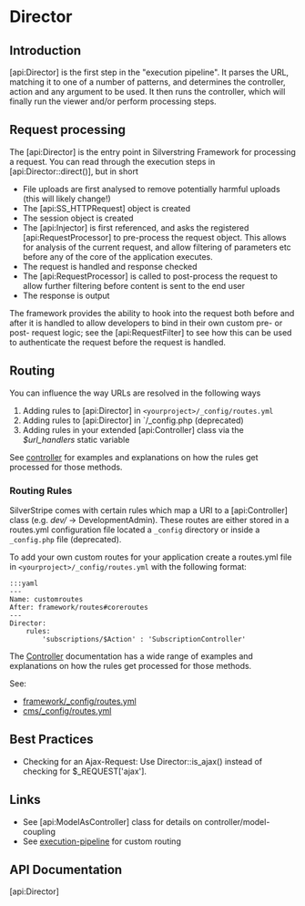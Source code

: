 # Director

## Introduction

[api:Director] is the first step in the "execution pipeline". It parses the 
URL, matching it to one of a number of patterns, and determines the controller, 
action and any argument to be used. It then runs the controller, which will 
finally run the viewer and/or perform processing steps.

## Request processing

The [api:Director] is the entry point in Silverstring Framework for processing 
a request. You can read through the execution steps in [api:Director::direct()], 
but in short

* File uploads are first analysed to remove potentially harmful uploads (this 
will likely change!)
* The [api:SS_HTTPRequest] object is created
* The session object is created
* The [api:Injector] is first referenced, and asks the registered [api:RequestProcessor] 
to pre-process the request object. This allows for analysis of the current 
request, and allow filtering of parameters etc before any of the core of the 
application executes.
* The request is handled and response checked
* The [api:RequestProcessor] is called to post-process the request to allow 
further filtering before content is sent to the end user
* The response is output

The framework provides the ability to hook into the request both before and 
after it is handled to allow developers to bind in their own custom pre- or 
post- request logic; see the [api:RequestFilter] to see how this can be used 
to authenticate the request before the request is handled. 

## Routing

You can influence the way URLs are resolved in the following ways

1. Adding rules to [api:Director] in `<yourproject>/_config/routes.yml` 
2. Adding rules to [api:Director] in `<yourproject>/_config.php (deprecated)
3. Adding rules in your extended [api:Controller] class via the *$url_handlers* 
static variable 

See [controller](/topics/controller) for examples and explanations on how the 
rules get processed for those methods.


### Routing Rules

SilverStripe comes with certain rules which map a URI to a [api:Controller]
class (e.g. *dev/* -> DevelopmentAdmin). These routes are either stored in 
a routes.yml configuration file located a `_config` directory or inside a 
`_config.php` file (deprecated). 

To add your own custom routes for your application create a routes.yml file 
in `<yourproject>/_config/routes.yml` with the following format:

	:::yaml
	---
	Name: customroutes
	After: framework/routes#coreroutes
	---
	Director:
  		rules:
    		'subscriptions/$Action' : 'SubscriptionController'

The [Controller](/topics/controller) documentation has a wide range of examples 
and explanations on how the rules get processed for those methods.

See:

*  [framework/_config/routes.yml](https://github.com/silverstripe/silverstripe-framework/blob/master/_config/routes.yml)
*  [cms/_config/routes.yml](https://github.com/silverstripe/silverstripe-cms/blob/master/_config/routes.yml)


## Best Practices

*  Checking for an Ajax-Request: Use Director::is_ajax() instead of checking 
for $_REQUEST['ajax'].


## Links

*  See [api:ModelAsController] class for details on controller/model-coupling
*  See [execution-pipeline](/reference/execution-pipeline) for custom routing

## API Documentation
[api:Director]
